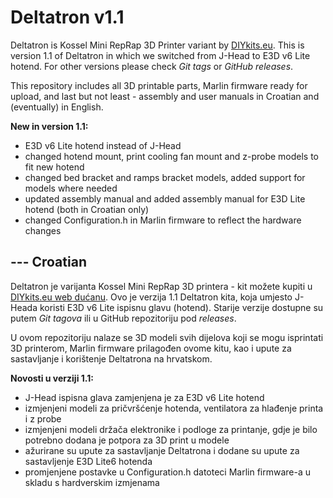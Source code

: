 # Deltatron v1.1
Deltatron is Kossel Mini RepRap 3D Printer variant by [DIYkits.eu](http://www.diykits.eu/). This is version 1.1 of Deltatron in which we switched from J-Head to E3D v6 Lite hotend. For other versions please check _Git tags_ or _GitHub releases_.

This repository includes all 3D printable parts, Marlin firmware ready for upload, and last but not least - assembly and user manuals in Croatian and (eventually) in English.


**New in version 1.1:**
* E3D v6 Lite hotend instead of J-Head
* changed hotend mount, print cooling fan mount and z-probe models to fit new hotend
* changed bed bracket and ramps bracket models, added support for models where needed
* updated assembly manual and added assembly manual for E3D Lite hotend (both in Croatian only)
* changed Configuration.h in Marlin firmware to reflect the hardware changes

## --- **Croatian**

Deltatron je varijanta Kossel Mini RepRap 3D printera - kit možete kupiti u [DIYkits.eu web dućanu](http://www.diykits.eu/shophr/). Ovo je verzija 1.1 Deltatron kita, koja umjesto J-Heada koristi E3D v6 Lite ispisnu glavu (hotend). Starije verzije dostupne su putem _Git tagova_ ili u GitHub repozitoriju pod _releases_.

U ovom repozitoriju nalaze se 3D modeli svih dijelova koji se mogu isprintati 3D printerom, Marlin firmware prilagođen ovome kitu, kao i upute za sastavljanje i korištenje Deltatrona na hrvatskom.

**Novosti u verziji 1.1:**
* J-Head ispisna glava zamjenjena je za E3D v6 Lite hotend
* izmjenjeni modeli za pričvršćenje hotenda, ventilatora za hlađenje printa i z probe
* izmjenjeni modeli držača elektronike i podloge za printanje, gdje je bilo potrebno dodana je potpora za 3D print u modele
* ažurirane su upute za sastavljanje Deltatrona i dodane su upute za sastavljenje E3D Lite6 hotenda
* promjenjene postavke u Configuration.h datoteci Marlin firmware-a u skladu s hardverskim izmjenama

